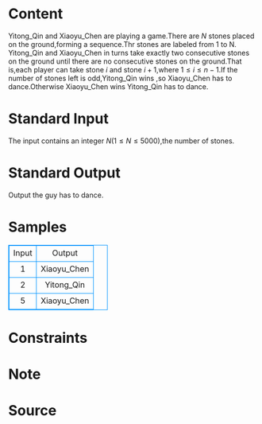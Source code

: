 
# Content

Yitong_Qin and Xiaoyu_Chen are playing a game.There are $N$ stones placed on the ground,forming a sequence.Thr stones are labeled from 1 to N.
Yitong_Qin and Xiaoyu_Chen in turns take exactly two consecutive stones on the ground until there are no consecutive stones on the ground.That is,each 
player can take stone $i$ and stone $i+1$,where $1 \leq i \leq n-1$.If the number of stones left is odd,Yitong_Qin wins ,so Xiaoyu_Chen has to dance.Otherwise Xiaoyu_Chen wins Yitong_Qin has to dance.

# Standard Input

The input contains an integer $N(1 \leq N \leq 5000)$,the number of stones.

# Standard Output

Output the guy has to dance.

# Samples

<style>
        table,table tr th, table tr td { border:1px solid #0094ff; }
        table { width: 200px; min-height: 25px; line-height: 25px; text-align: center; border-collapse: collapse;}   
    </style>
<table>
	<tr>
		<td>Input</td>
		<td>Output</td>
	</tr>
<tr><td>1</td><td>Xiaoyu_Chen</td></tr><tr><td>2</td><td>Yitong_Qin</td></tr><tr><td>5</td><td>Xiaoyu_Chen</td></tr></table>


# Constraints



# Note



# Source


